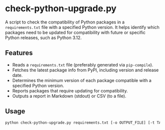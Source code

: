 # check-python-upgrade.py

A script to check the compatibility of Python packages in a `requirements.txt` file with a specified Python version. It helps identify which packages need to be updated for compatibility with future or specific Python releases, such as Python 3.12.

## Features

- Reads a `requirements.txt` file (preferably generated via `pip-compile`).
- Fetches the latest package info from PyPI, including version and release date.
- Determines the minimum version of each package compatible with a specified Python version.
- Reports packages that require updating for compatibility.
- Outputs a report in Markdown (stdout) or CSV (to a file).

## Usage

```bash
python check-python-upgrade.py requirements.txt [-o OUTPUT_FILE] [-t TARGET_PYTHON_VERSION]
